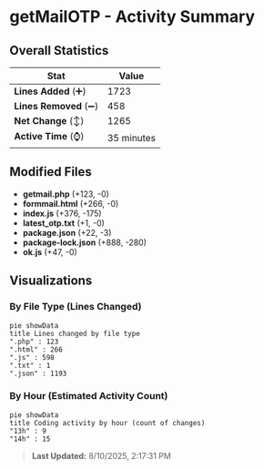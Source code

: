 # getMailOTP - Activity Summary 

## Overall Statistics

| Stat                   | Value                                                             |
| ---------------------- | ----------------------------------------------------------------- |
| **Lines Added** (➕)   | 1723                                          |
| **Lines Removed** (➖) | 458                                        |
| **Net Change** (↕)    | 1265                |
| **Active Time** (⌚)   | 35 minutes |


## Modified Files
- **getmail.php** (+123, -0)
- **formmail.html** (+266, -0)
- **index.js** (+376, -175)
- **latest_otp.txt** (+1, -0)
- **package.json** (+22, -3)
- **package-lock.json** (+888, -280)
- **ok.js** (+47, -0)

## Visualizations

### By File Type (Lines Changed)

```mermaid
pie showData
title Lines changed by file type
".php" : 123
".html" : 266
".js" : 598
".txt" : 1
".json" : 1193
```

### By Hour (Estimated Activity Count)

```mermaid
pie showData
title Coding activity by hour (count of changes)
"13h" : 9
"14h" : 15
```


> **Last Updated:** 8/10/2025, 2:17:31 PM